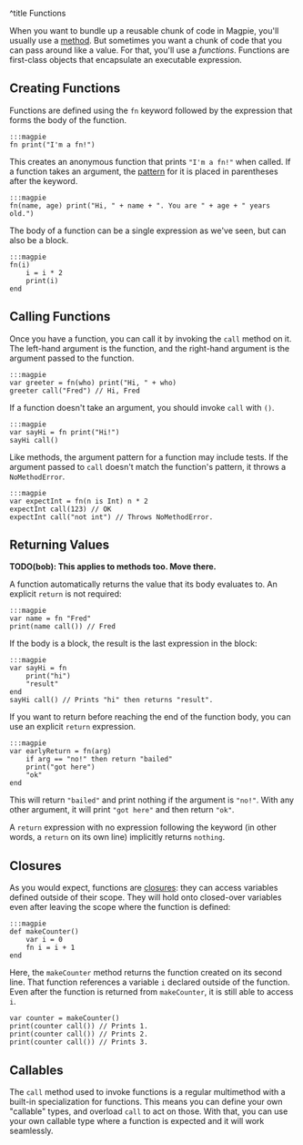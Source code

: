 ^title Functions

When you want to bundle up a reusable chunk of code in Magpie, you'll usually use a [method](multimethods.html). But sometimes you want a chunk of code that you can pass around like a value. For that, you'll use a *functions*. Functions are first-class objects that encapsulate an executable expression.

## Creating Functions

Functions are defined using the `fn` keyword followed by the expression that forms the body of the function.

    :::magpie
    fn print("I'm a fn!")

This creates an anonymous function that prints `"I'm a fn!"` when called. If a function takes an argument, the [pattern](patterns.html) for it is placed in parentheses after the keyword.

    :::magpie
    fn(name, age) print("Hi, " + name + ". You are " + age + " years old.")

The body of a function can be a single expression as we've seen, but can also be a block.

    :::magpie
    fn(i)
        i = i * 2
        print(i)
    end

## Calling Functions

Once you have a function, you can call it by invoking the `call` method on it. The left-hand argument is the function, and the right-hand argument is the argument passed to the function.

    :::magpie
    var greeter = fn(who) print("Hi, " + who)
    greeter call("Fred") // Hi, Fred

If a function doesn't take an argument, you should invoke `call` with `()`.

    :::magpie
    var sayHi = fn print("Hi!")
    sayHi call()

Like methods, the argument pattern for a function may include tests. If the argument passed to `call` doesn't match the function's pattern, it throws a `NoMethodError`.

    :::magpie
    var expectInt = fn(n is Int) n * 2
    expectInt call(123) // OK
    expectInt call("not int") // Throws NoMethodError.

## Returning Values

**TODO(bob): This applies to methods too. Move there.**

A function automatically returns the value that its body evaluates to. An explicit `return` is not required:

    :::magpie
    var name = fn "Fred"
    print(name call()) // Fred

If the body is a block, the result is the last expression in the block:

    :::magpie
    var sayHi = fn
        print("hi")
        "result"
    end
    sayHi call() // Prints "hi" then returns "result".

If you want to return before reaching the end of the function body, you can use an explicit `return` expression.

    :::magpie
    var earlyReturn = fn(arg)
        if arg == "no!" then return "bailed"
        print("got here")
        "ok"
    end

This will return `"bailed"` and print nothing if the argument is `"no!"`. With any other argument, it will print `"got here"` and then return `"ok"`.

A `return` expression with no expression following the keyword (in other words, a `return` on its own line) implicitly returns `nothing`.

## Closures

As you would expect, functions are
[closures](http://en.wikipedia.org/wiki/Closure_%28computer_science%29): they
can access variables defined outside of their scope. They will hold onto closed-over variables even after leaving the scope where the function is defined:

    :::magpie
    def makeCounter()
        var i = 0
        fn i = i + 1
    end

Here, the `makeCounter` method returns the function created on its second line. That function references a variable `i` declared outside of the function. Even after the function is returned from `makeCounter`, it is still able to access `i`.

    var counter = makeCounter()
    print(counter call()) // Prints 1.
    print(counter call()) // Prints 2.
    print(counter call()) // Prints 3.

## Callables

The `call` method used to invoke functions is a regular multimethod with a built-in specialization for functions. This means you can define your own "callable" types, and overload `call` to act on those. With that, you can use your own callable type where a function is expected and it will work seamlessly.
